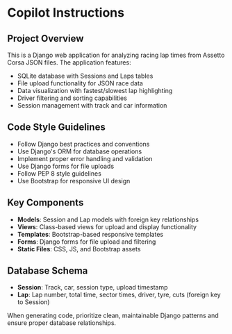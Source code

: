 # Copilot Instructions

<!-- Use this file to provide workspace-specific custom instructions to Copilot. For more details, visit https://code.visualstudio.com/docs/copilot/copilot-customization#_use-a-githubcopilotinstructionsmd-file -->

## Project Overview

This is a Django web application for analyzing racing lap times from Assetto Corsa JSON files. The application features:

- SQLite database with Sessions and Laps tables
- File upload functionality for JSON race data
- Data visualization with fastest/slowest lap highlighting
- Driver filtering and sorting capabilities
- Session management with track and car information

## Code Style Guidelines

- Follow Django best practices and conventions
- Use Django's ORM for database operations
- Implement proper error handling and validation
- Use Django forms for file uploads
- Follow PEP 8 style guidelines
- Use Bootstrap for responsive UI design

## Key Components

- **Models**: Session and Lap models with foreign key relationships
- **Views**: Class-based views for upload and display functionality
- **Templates**: Bootstrap-based responsive templates
- **Forms**: Django forms for file upload and filtering
- **Static Files**: CSS, JS, and Bootstrap assets

## Database Schema

- **Session**: Track, car, session type, upload timestamp
- **Lap**: Lap number, total time, sector times, driver, tyre, cuts (foreign key to Session)

When generating code, prioritize clean, maintainable Django patterns and ensure proper database relationships.
